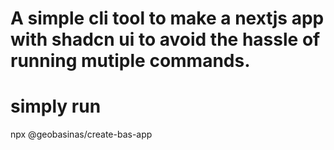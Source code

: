 # A simple cli tool to make a nextjs app with shadcn ui to avoid the hassle of running mutiple commands.

# simply run
npx @geobasinas/create-bas-app <project-name>